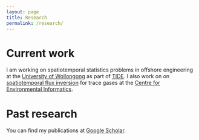 ```yaml
---
layout: page
title: Research
permalink: /research/
---
```


# Current work

I am working on spatiotemporal statistics problems in offshore engineering at the [University of Wollongong](https://uow.edu.au) as part of [TIDE](https://tide.edu.au/). I also work on on [spatiotemporal flux inversion](https://niasra.uow.edu.au/cei/research/UOW264213.html) for trace gases at the [Centre for Environmental Informatics](https://niasra.uow.edu.au/cei/index.html).

# Past research

You can find my publications at [Google Scholar](https://scholar.google.com.au/citations?user=8BgPTaQAAAAJ&hl=en).
